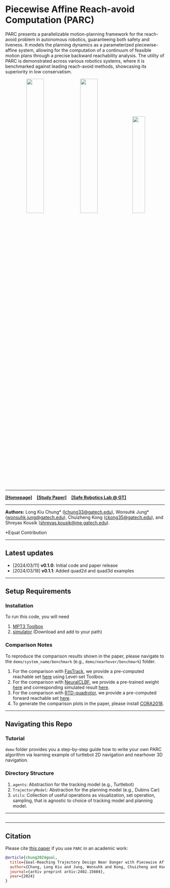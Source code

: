 # Piecewise Affine Reach-avoid Computation (PARC)

PARC presents a parallelizable motion-planning framework for the reach-avoid problem in autonomous robotics, guaranteeing both safety and liveness. It models the planning dynamics as a parameterized piecewise-affine system, allowing for the computation of a continuum of feasible motion plans through a precise backward reachability analysis. The utility of PARC is demonstrated across various robotics systems, where it is benchmarked against leading reach-avoid methods, showcasing its superiority in low conservatism.

<p align="center">
  <img width="33.0%" src="docs/images/driftfinal.gif">
  <img width="33.0%" src="docs/images/quad2dfinal.gif">
  <img width="28.0%" src="docs/images/quad3dfinal.gif">
 </p>

------- 
[**[Homepage]**](https://saferoboticslab.me.gatech.edu/research/parc/) &ensp; [**[Study Paper]**](https://arxiv.org/abs/2402.15604) &ensp; [**[Safe Robotics Lab @ GT]**](https://saferoboticslab.me.gatech.edu/)

-------

**Authors:** Long Kiu Chung* (lchung33@gatech.edu), Wonsuhk Jung* (wonsuhk.jung@gatech.edu), Chuizheng Kong (ckong35@gatech.edu), and Shreyas Kousik (shreyas.kousik@me.gatech.edu).

*Equal Contribution

-------
## Latest updates
- [2024/03/11] **v0.1.0**: Initial code and paper release
- [2024/03/18] **v0.1.1**: Added quad2d and quad3d examples

-------
## Setup Requirements
### Installation
To run this code, you will need
1. [MPT3 Toolbox](https://www.mpt3.org/)
2. [simulator](https://github.com/skousik/simulator) (Download and add to your path)

### Comparison Notes
To reproduce the comparison results shown in the paper, please navigate to the `demo/system_name/benchmark` (e.g., `demo/nearhover/benchmark`) folder.
1. For the comparison with [FasTrack](https://github.com/HJReachability/fastrack), we provide a pre-computed reachable set [here]() using Level-set Toolbox.
2. For the comparison with [NeuralCLBF](https://github.com/MIT-REALM/neural_clbf), we provide a pre-trained weight [here]() and corresponding simulated result [here]().
3. For the comparison with [RTD-quadrotor](https://github.com/roahmlab/RTD_quadrotor_DSCC_2019), we provide a pre-computed forward reachable set [here]().
4. To generate the comparison plots in the paper, please install [CORA2018](https://tumcps.github.io/CORA/pages/archive/v2018/index.html).

-------
## Navigating this Repo
### Tutorial
`demo` folder provides you a step-by-step guide how to write your own PARC algorithm via learning example of turtlebot 2D navigation and nearhover 3D navigation.

### Directory Structure
1. `agents`: Abstraction for the tracking model (e.g., Turtlebot)
2. `TrajectoryModel`: Abstraction for the planning model (e.g., Dubins Car)
3. `utils`: Collection of useful operations as visualization, set operation, sampling, that is agnostic to choice of tracking model and planning model.

-------
## 


-------
## Citation
Please cite [this paper](https://arxiv.org/abs/2402.15604) if you use `PARC` in an academic work:
```bibtex
@article{chung2024goal,
  title={Goal-Reaching Trajectory Design Near Danger with Piecewise Affine Reach-avoid Computation},
  author={Chung, Long Kiu and Jung, Wonsuhk and Kong, Chuizheng and Kousik, Shreyas},
  journal={arXiv preprint arXiv:2402.15604},
  year={2024}
}
```


